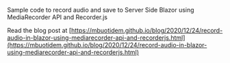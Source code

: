 ﻿Sample code to record audio and save to Server Side Blazor using MediaRecorder API and Recorder.js

Read the blog post at [https://mbuotidem.github.io/blog/2020/12/24/record-audio-in-blazor-using-mediarecorder-api-and-recorderjs.html](https://mbuotidem.github.io/blog/2020/12/24/record-audio-in-blazor-using-mediarecorder-api-and-recorderjs.html)